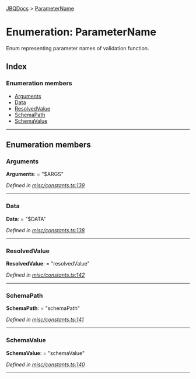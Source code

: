 [JBQDocs](../README.md) > [ParameterName](../enums/parametername.md)

# Enumeration: ParameterName

Enum representing parameter names of validation function.

## Index

### Enumeration members

* [Arguments](parametername.md#arguments)
* [Data](parametername.md#data)
* [ResolvedValue](parametername.md#resolvedvalue)
* [SchemaPath](parametername.md#schemapath)
* [SchemaValue](parametername.md#schemavalue)

---

## Enumeration members

<a id="arguments"></a>

###  Arguments

**Arguments**:  = "$ARGS"

*Defined in [misc/constants.ts:139](https://github.com/krnik/vjs-validator/blob/ac18222/src/misc/constants.ts#L139)*

___
<a id="data"></a>

###  Data

**Data**:  = "$DATA"

*Defined in [misc/constants.ts:138](https://github.com/krnik/vjs-validator/blob/ac18222/src/misc/constants.ts#L138)*

___
<a id="resolvedvalue"></a>

###  ResolvedValue

**ResolvedValue**:  = "resolvedValue"

*Defined in [misc/constants.ts:142](https://github.com/krnik/vjs-validator/blob/ac18222/src/misc/constants.ts#L142)*

___
<a id="schemapath"></a>

###  SchemaPath

**SchemaPath**:  = "schemaPath"

*Defined in [misc/constants.ts:141](https://github.com/krnik/vjs-validator/blob/ac18222/src/misc/constants.ts#L141)*

___
<a id="schemavalue"></a>

###  SchemaValue

**SchemaValue**:  = "schemaValue"

*Defined in [misc/constants.ts:140](https://github.com/krnik/vjs-validator/blob/ac18222/src/misc/constants.ts#L140)*

___

